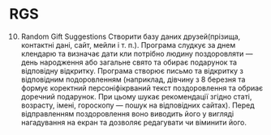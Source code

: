 # RGS
10. Random Gift Suggestions
Створити базу даних друзей(прізища, контактні дані, сайт, мейли і т. п.). 
Програма слудкує за днем клендарю та визначає дати кли потрібно людину поздоровляти — день народження або загальне свято та обирає подарунок та відповідну відкритку. 
Програма створює письмо та відкритку з відповідним подоровленням (наприклад, дівчину з 8 березня та формує коректний персоніфікрваний текст поздоровлення та обриає доречний подарунок. 
При цьому шукає рекомендації згідно статі, возрасту, імені, гороскопу — пошук на відповідних сайтах). 
Перед відправленням поздоровлення воно виводить його у вигляді нагадування на екран та дозволяє редагувати чи віминити його.
